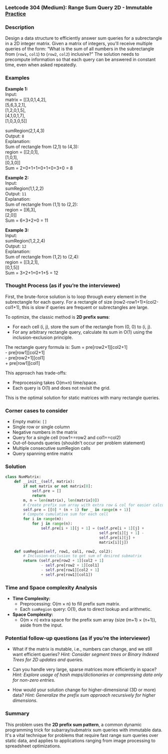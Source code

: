 ### Leetcode 304 (Medium): Range Sum Query 2D - Immutable [Practice](https://leetcode.com/problems/range-sum-query-2d-immutable)

### Description  
Design a data structure to efficiently answer sum queries for a subrectangle in a 2D integer matrix. Given a matrix of integers, you'll receive multiple queries of the form: “What is the sum of all numbers in the subrectangle from (`row1`, `col1`) to (`row2`, `col2`) inclusive?” The solution needs to precompute information so that each query can be answered in constant time, even when asked repeatedly.

### Examples  

**Example 1:**  
Input:  
matrix = [[3,0,1,4,2],  
          [5,6,3,2,1],  
          [1,2,0,1,5],  
          [4,1,0,1,7],  
          [1,0,3,0,5]]

sumRegion(2,1,4,3)  
Output: `8`  
Explanation:  
Sum of rectangle from (2,1) to (4,3):  
region = [[2,0,1],  
          [1,0,1],  
          [0,3,0]]  
Sum = 2+0+1+1+0+1+0+3+0 = 8

**Example 2:**  
Input:  
sumRegion(1,1,2,2)  
Output: `11`  
Explanation:  
Sum of rectangle from (1,1) to (2,2):  
region = [[6,3],  
          [2,0]]  
Sum = 6+3+2+0 = 11

**Example 3:**  
Input:  
sumRegion(1,2,2,4)  
Output: `12`  
Explanation:  
Sum of rectangle from (1,2) to (2,4):  
region = [[3,2,1],  
          [0,1,5]]  
Sum = 3+2+1+0+1+5 = 12

### Thought Process (as if you’re the interviewee)  
First, the brute-force solution is to loop through every element in the subrectangle for each query. For a rectangle of size (row2-row1+1)×(col2-col1+1), this is slow if queries are frequent or subrectangles are large.

To optimize, the classic method is **2D prefix sums**:
- For each cell (i, j), store the sum of the rectangle from (0, 0) to (i, j).
- For any arbitrary rectangle query, calculate its sum in O(1) using the inclusion-exclusion principle.

The rectangle query formula is:
Sum = pre[row2+1][col2+1]  
      - pre[row1][col2+1]  
      - pre[row2+1][col1]  
      + pre[row1][col1]

This approach has trade-offs:
- Preprocessing takes O(m×n) time/space.
- Each query is O(1) and does not revisit the grid.

This is the optimal solution for static matrices with many rectangle queries.

### Corner cases to consider  
- Empty matrix: `[]`
- Single row or single column
- Negative numbers in the matrix
- Query for a single cell (row1==row2 and col1==col2)
- Out-of-bounds queries (shouldn't occur per problem statement)
- Multiple consecutive sumRegion calls
- Query spanning entire matrix

### Solution

```python
class NumMatrix:
    def __init__(self, matrix):
        if not matrix or not matrix[0]:
            self.pre = []
            return
        m, n = len(matrix), len(matrix[0])
        # Create prefix sum array with extra row & col for easier calculations
        self.pre = [[0] * (n + 1) for _ in range(m + 1)]
        # Compute cumulative sum for each cell
        for i in range(m):
            for j in range(n):
                self.pre[i + 1][j + 1] = (self.pre[i + 1][j] +
                                          self.pre[i][j + 1] -
                                          self.pre[i][j] +
                                          matrix[i][j])

    def sumRegion(self, row1, col1, row2, col2):
        # Inclusion-exclusion to get sum of desired submatrix
        return (self.pre[row2 + 1][col2 + 1]
                - self.pre[row2 + 1][col1]
                - self.pre[row1][col2 + 1]
                + self.pre[row1][col1])
```

### Time and Space complexity Analysis  

- **Time Complexity:**
  - Preprocessing: O(m × n) to fill prefix sum matrix.
  - Each `sumRegion` query: O(1), due to direct lookup and arithmetic.
- **Space Complexity:**
  - O(m × n) extra space for the prefix sum array (size (m+1) × (n+1)), aside from the input.

### Potential follow-up questions (as if you’re the interviewer)  

- What if the matrix is mutable, i.e., numbers can change, and we still want efficient queries?
  *Hint: Consider segment trees or Binary Indexed Trees for 2D updates and queries.*

- Can you handle very large, sparse matrices more efficiently in space?
  *Hint: Explore usage of hash maps/dictionaries or compressing data only for non-zero entries.*

- How would your solution change for higher-dimensional (3D or more) data?
  *Hint: Generalize the prefix sum approach recursively for higher dimensions.*

### Summary
This problem uses the **2D prefix sum pattern**, a common dynamic programming trick for subarray/submatrix sum queries with immutable data. It's a vital technique for problems that require fast range sum queries over static data, and applies to applications ranging from image processing to spreadsheet optimizations.
